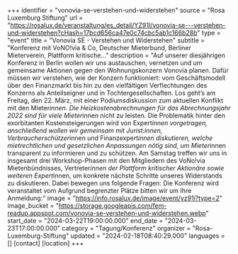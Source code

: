 +++
identifier = "vonovia-se-verstehen-und-widerstehen"
source = "Rosa Luxemburg Stiftung"
url = "https://rosalux.de/veranstaltung/es_detail/YZ91I/vonovia-se---verstehen-und-widerstehen?cHash=17bcd656ca47e0c74cbc5ab1c166b28b"
type = "event"
title = "Vonovia SE - Verstehen und Widerstehen"
subtitle = "Konferenz mit VoNO!via & Co, Deutscher Mieterbund, Berliner Mieterverein, Plattform kritische…"
description = "Auf unserer diesjährigen Konferenz in Berlin wollen wir uns austauschen, vernetzen und um gemeinsame Aktionen gegen den Wohnungskonzern Vonovia planen. Dafür müssen wir verstehen, wie der Konzern funktioniert: vom Geschäftsmodell über den Finanzmarkt bis hin zu den vielfältigen Verflechtungen des Konzerns als Anteilseigner und in Tochtergesellschaften. 
Los geht’s am Freitag, den 22. März, mit einer Podiumsdiskussion zum aktuellen Konflikt mit den Mieter*innen. Die Heizkostenabrechnungen für das Abrechnungsjahr 2022 sind für viele Mieter*innen nicht zu leisten. Die Problematik hinter den exorbitanten Kostensteigerungen wird von Expert*innen vorgetragen, anschließend wollen wir gemeinsam mit Jurist:innen, Verbraucherschützer*innen und Finanzexpert*innen diskutieren, welche mietrechtlichen und gesetzlichen Anpassungen nötig sind, um Mieter*innen transparent zu informieren und zu schützen.
Am Samstag treffen wir uns in insgesamt drei Workshop-Phasen mit den Mitgliedern des VoNo!via Mietenbündnisses, Vertreter*innen der Plattform kritischer Aktionäre sowie weiteren Expert*innen, um konkrete nächste Schritte unseres Widerstands zu diskutieren. Dabei bewegen uns folgende Fragen:
Die Konferenz wird veranstaltet vom 
Aufgrund begrenzter Plätze bitten wir um Ihre Anmeldung:"
image = "https://info.rosalux.de/image/event/yz91i?type=2"
image_bucket = "https://storage.googleapis.com/fem-readup.appspot.com/vonovia-se-verstehen-und-widerstehen.webp"
start_date = "2024-03-22T19:00:00.000"
end_date = "2024-03-23T17:00:00.000"
category = "Tagung/Konferenz"
organizer = "Rosa-Luxemburg-Stiftung"
updated = "2024-02-18T08:40:29.000"
languages = []
[contact]
[location]
+++